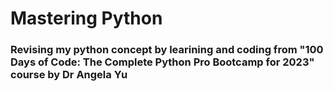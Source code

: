 # Mastering Python 
### Revising my python concept by learining and coding from "100 Days of Code: The Complete Python Pro Bootcamp for 2023" course by Dr Angela Yu 